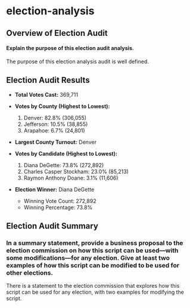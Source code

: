# election-analysis

## Overview of Election Audit

#### Explain the purpose of this election audit analysis.
The purpose of this election analysis audit is well defined. 

## Election Audit Results

* **Total Votes Cast:** 369,711

* **Votes by County (Highest to Lowest):**
  1. Denver: 82.8% (306,055)
  2. Jefferson: 10.5% (38,855)
  3. Arapahoe: 6.7% (24,801)

* **Largest County Turnout:** Denver

* **Votes by Candidate (Highest to Lowest):** 
  1. Diana DeGette: 73.8% (272,892)
  2. Charles Casper Stockham: 23.0% (85,213)
  3. Raymon Anthony Doane: 3.1% (11,606)

* **Election Winner:** Diana DeGette
  * Winning Vote Count: 272,892
  * Winning Percentage: 73.8%


## Election Audit Summary

### In a summary statement, provide a business proposal to the election commission on how this script can be used—with some modifications—for any election. Give at least two examples of how this script can be modified to be used for other elections.
There is a statement to the election commission that explores how this script can be used for any election, with two examples for modifying the script. 
